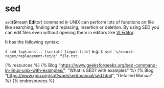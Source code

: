 # sed

`sed`(**S**tream **Ed**itor) command in UNIX can perform lots of functions on file like searching, finding and replacing, insertion or deletion. By using SED you can edit files even without opening them in editors like [VI Editor](https://www.redhat.com/sysadmin/introduction-vi-editor).

It has the following syntax:

`$ sed [options].. [script] [input-file]` e.g. `$ sed 's/search-regex/replacement-txt/g' file.txt`

{% resources %}
  {% Blog "https://www.geeksforgeeks.org/sed-command-in-linux-unix-with-examples/", "What is SED? with examples" %}
  {% Blog "https://www.gnu.org/software/sed/manual/sed.html", "Detailed Manual" %}
{% endresources %}

